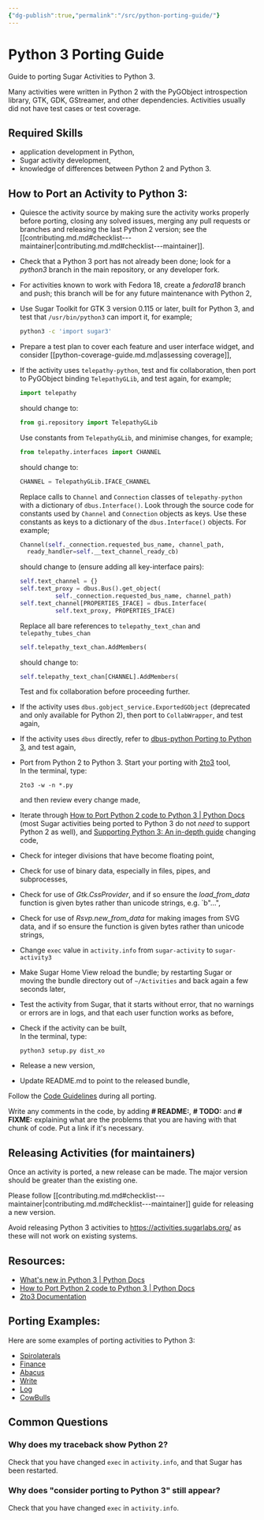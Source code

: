 ```yaml
---
{"dg-publish":true,"permalink":"/src/python-porting-guide/"}
---
```


# Python 3 Porting Guide

Guide to porting Sugar Activities to Python 3.

Many activities were written in Python 2 with the PyGObject introspection library, GTK, GDK, GStreamer, and other dependencies.  Activities usually did not have test cases or test coverage.

## Required Skills

* application development in Python,
* Sugar activity development,
* knowledge of differences between Python 2 and Python 3.

## How to Port an Activity to Python 3:

* Quiesce the activity source by making sure the activity works properly before porting, closing any solved issues, merging any pull requests or branches and releasing the last Python 2 version; see the [[contributing.md.md#checklist---maintainer\|contributing.md.md#checklist---maintainer]].

* Check that a Python 3 port has not already been done; look for a _python3_ branch in the main repository, or any developer fork.

* For activities known to work with Fedora 18, create a _fedora18_ branch and push; this branch will be for any future maintenance with Python 2,

* Use Sugar Toolkit for GTK 3 version 0.115 or later, built for Python 3, and test that `/usr/bin/python3` can import it, for example;
  ```bash
  python3 -c 'import sugar3'
  ```

* Prepare a test plan to cover each feature and user interface widget, and consider [[python-coverage-guide.md.md\|assessing coverage]],

* If the activity uses `telepathy-python`, test and fix collaboration, then port to PyGObject binding `TelepathyGLib`, and test again, for example;
  ```python
  import telepathy
  ```
  should change to:
  ```python
  from gi.repository import TelepathyGLib
  ```
  Use constants from `TelepathyGLib`, and minimise changes, for example;
  ```python
  from telepathy.interfaces import CHANNEL
  ```
  should change to:
  ```python
  CHANNEL = TelepathyGLib.IFACE_CHANNEL
  ```
  Replace calls to `Channel` and `Connection` classes of
  `telepathy-python` with a dictionary of `dbus.Interface()`.  Look
  through the source code for constants used by `Channel` and `Connection`
  objects as keys.  Use these constants as keys to a dictionary of the
  `dbus.Interface()` objects.  For example;
  ```python
  Channel(self._connection.requested_bus_name, channel_path,
    ready_handler=self.__text_channel_ready_cb)
  ```
  should change to (ensure adding all key-interface pairs):
  ```python
  self.text_channel = {}
  self.text_proxy = dbus.Bus().get_object(
            self._connection.requested_bus_name, channel_path)
  self.text_channel[PROPERTIES_IFACE] = dbus.Interface(
            self.text_proxy, PROPERTIES_IFACE)
  ```
  Replace all bare references to `telepathy_text_chan` and
  `telepathy_tubes_chan`
  ```python
  self.telepathy_text_chan.AddMembers(
  ```
  should change to:
  ```python
  self.telepathy_text_chan[CHANNEL].AddMembers(
  ```
  Test and fix collaboration before proceeding further.

* If the activity uses `dbus.gobject_service.ExportedGObject` (deprecated and only available for Python 2), then port to `CollabWrapper`, and test again,

* If the activity uses `dbus` directly, refer to [dbus-python Porting to Python 3](https://dbus.freedesktop.org/doc/dbus-python/PY3PORT.html), and test again,

* Port from Python 2 to Python 3.
  Start your porting with [2to3](https://docs.python.org/3.0/library/2to3.html) tool,<br>
  In the terminal, type:
  ```shell
  2to3 -w -n *.py
  ```
  and then review every change made,

* Iterate through [How to Port Python 2 code to Python 3 | Python Docs](https://docs.python.org/3/howto/pyporting.html) (most Sugar activities being ported to Python 3 do not _need_ to support Python 2 as well), and [Supporting Python 3: An in-depth guide](http://python3porting.com/) changing code,

* Check for integer divisions that have become floating point,

* Check for use of binary data, especially in files, pipes, and subprocesses,

* Check for use of _Gtk.CssProvider_, and if so ensure the _load_from_data_ function is given bytes rather than unicode strings, e.g. `b"...",

* Check for use of _Rsvp.new_from_data_ for making images from SVG data, and if so ensure the function is given bytes rather than unicode strings,

* Change `exec` value in `activity.info` from `sugar-activity` to `sugar-activity3`
* Make Sugar Home View reload the bundle; by restarting Sugar or moving the bundle directory out of `~/Activities` and back again a few seconds later,
* Test the activity from Sugar, that it starts without error, that no warnings or errors are in logs, and that each user function works as before,
* Check if the activity can be built,<br>
  In the terminal, type:
  ```shell
  python3 setup.py dist_xo
  ```

* Release a new version,

* Update README.md to point to the released bundle,

Follow the [Code Guidelines](https://github.com/sugarlabs/sugar-docs/blob/master/src/contributing.md) during all porting.

Write any comments in the code, by adding **\# README:**, **\# TODO:** and **\# FIXME:** explaining what are the problems that you are having with that chunk of code. Put a link if it's necessary.

## Releasing Activities (for maintainers)

Once an activity is ported, a new release can be made. The major version
should be greater than the existing one.

Please follow
[[contributing.md.md#checklist---maintainer\|contributing.md.md#checklist---maintainer]]
guide for releasing a new version.

Avoid releasing Python 3 activities to https://activities.sugarlabs.org/ as these will not work on existing systems.

## Resources:
 - [What's new in Python 3 | Python Docs](https://docs.python.org/3.0/whatsnew/3.0.html)
 - [How to Port Python 2 code to Python 3 | Python Docs](https://docs.python.org/3/howto/pyporting.html)
 - [2to3 Documentation](https://docs.python.org/3.0/library/2to3.html)

## Porting Examples:
Here are some examples of porting activities to Python 3:
 - [Spirolaterals](https://github.com/sugarlabs/spirolaterals/pull/12/commits/d5e95a86e987e54e1dd41255c00079f21963ab92)
 - [Finance](https://github.com/sugarlabs/finance-activity/pull/16/commits/e36bdf4f5f6873e3c2f645aa218784bca90a463f)
 - [Abacus](https://github.com/sugarlabs/activity-abacus/pull/15/commits/60b264147ff401f0976cce3c24326c4f63f3621b)
 - [Write](https://github.com/sugarlabs/write-activity/pull/24/commits/4fc05b3b78a40d5631d1a7b7bda04b1d82920dd8)
 - [Log](https://github.com/sugarlabs/log-activity/pull/9/commits/c39db017968fea18ec4bf6c24c4e359ab95b49fa)
 - [CowBulls](https://github.com/sugarlabs/CowBulls-activity/commit/02a2727f8a11784dad9b711b0684ff2f2b261363)

## Common Questions

### Why does my traceback show Python 2?

Check that you have changed `exec` in `activity.info`, and that Sugar has been restarted.

### Why does "consider porting to Python 3" still appear?

Check that you have changed `exec` in `activity.info`.
